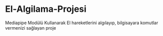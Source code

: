 # El-Algilama-Projesi
Mediapipe Modülü Kullanarak El hareketlerini algılayıp, bilgisayara komutlar vermenizi sağlayan proje
